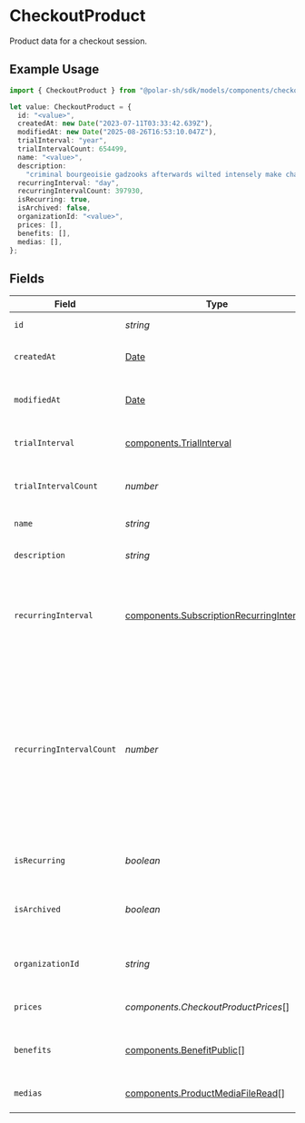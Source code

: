 # CheckoutProduct

Product data for a checkout session.

## Example Usage

```typescript
import { CheckoutProduct } from "@polar-sh/sdk/models/components/checkoutproduct.js";

let value: CheckoutProduct = {
  id: "<value>",
  createdAt: new Date("2023-07-11T03:33:42.639Z"),
  modifiedAt: new Date("2025-08-26T16:53:10.047Z"),
  trialInterval: "year",
  trialIntervalCount: 654499,
  name: "<value>",
  description:
    "criminal bourgeoisie gadzooks afterwards wilted intensely make chasuble",
  recurringInterval: "day",
  recurringIntervalCount: 397930,
  isRecurring: true,
  isArchived: false,
  organizationId: "<value>",
  prices: [],
  benefits: [],
  medias: [],
};
```

## Fields

| Field                                                                                                                                                                                                      | Type                                                                                                                                                                                                       | Required                                                                                                                                                                                                   | Description                                                                                                                                                                                                |
| ---------------------------------------------------------------------------------------------------------------------------------------------------------------------------------------------------------- | ---------------------------------------------------------------------------------------------------------------------------------------------------------------------------------------------------------- | ---------------------------------------------------------------------------------------------------------------------------------------------------------------------------------------------------------- | ---------------------------------------------------------------------------------------------------------------------------------------------------------------------------------------------------------- |
| `id`                                                                                                                                                                                                       | *string*                                                                                                                                                                                                   | :heavy_check_mark:                                                                                                                                                                                         | The ID of the object.                                                                                                                                                                                      |
| `createdAt`                                                                                                                                                                                                | [Date](https://developer.mozilla.org/en-US/docs/Web/JavaScript/Reference/Global_Objects/Date)                                                                                                              | :heavy_check_mark:                                                                                                                                                                                         | Creation timestamp of the object.                                                                                                                                                                          |
| `modifiedAt`                                                                                                                                                                                               | [Date](https://developer.mozilla.org/en-US/docs/Web/JavaScript/Reference/Global_Objects/Date)                                                                                                              | :heavy_check_mark:                                                                                                                                                                                         | Last modification timestamp of the object.                                                                                                                                                                 |
| `trialInterval`                                                                                                                                                                                            | [components.TrialInterval](../../models/components/trialinterval.md)                                                                                                                                       | :heavy_check_mark:                                                                                                                                                                                         | The interval unit for the trial period.                                                                                                                                                                    |
| `trialIntervalCount`                                                                                                                                                                                       | *number*                                                                                                                                                                                                   | :heavy_check_mark:                                                                                                                                                                                         | The number of interval units for the trial period.                                                                                                                                                         |
| `name`                                                                                                                                                                                                     | *string*                                                                                                                                                                                                   | :heavy_check_mark:                                                                                                                                                                                         | The name of the product.                                                                                                                                                                                   |
| `description`                                                                                                                                                                                              | *string*                                                                                                                                                                                                   | :heavy_check_mark:                                                                                                                                                                                         | The description of the product.                                                                                                                                                                            |
| `recurringInterval`                                                                                                                                                                                        | [components.SubscriptionRecurringInterval](../../models/components/subscriptionrecurringinterval.md)                                                                                                       | :heavy_check_mark:                                                                                                                                                                                         | The recurring interval of the product. If `None`, the product is a one-time purchase.                                                                                                                      |
| `recurringIntervalCount`                                                                                                                                                                                   | *number*                                                                                                                                                                                                   | :heavy_check_mark:                                                                                                                                                                                         | Number of interval units of the subscription.If this is set to 1 the charge will happen every interval (e.g. every month),if set to 2 it will be every other month, and so on. None for one-time products. |
| `isRecurring`                                                                                                                                                                                              | *boolean*                                                                                                                                                                                                  | :heavy_check_mark:                                                                                                                                                                                         | Whether the product is a subscription.                                                                                                                                                                     |
| `isArchived`                                                                                                                                                                                               | *boolean*                                                                                                                                                                                                  | :heavy_check_mark:                                                                                                                                                                                         | Whether the product is archived and no longer available.                                                                                                                                                   |
| `organizationId`                                                                                                                                                                                           | *string*                                                                                                                                                                                                   | :heavy_check_mark:                                                                                                                                                                                         | The ID of the organization owning the product.                                                                                                                                                             |
| `prices`                                                                                                                                                                                                   | *components.CheckoutProductPrices*[]                                                                                                                                                                       | :heavy_check_mark:                                                                                                                                                                                         | List of prices for this product.                                                                                                                                                                           |
| `benefits`                                                                                                                                                                                                 | [components.BenefitPublic](../../models/components/benefitpublic.md)[]                                                                                                                                     | :heavy_check_mark:                                                                                                                                                                                         | List of benefits granted by the product.                                                                                                                                                                   |
| `medias`                                                                                                                                                                                                   | [components.ProductMediaFileRead](../../models/components/productmediafileread.md)[]                                                                                                                       | :heavy_check_mark:                                                                                                                                                                                         | List of medias associated to the product.                                                                                                                                                                  |